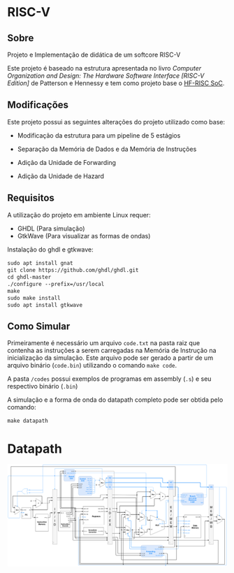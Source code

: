 # RISC-V

## Sobre

Projeto e Implementação de didática de um softcore RISC-V

Este projeto é baseado na estrutura apresentada no livro *Computer Organization and Design: The Hardware Software Interface [RISC-V Edition]* de Patterson e Hennessy e tem como projeto base o [HF-RISC SoC](https://github.com/sjohann81/hf-risc).

## Modificações

Este projeto possui as seguintes alterações do projeto utilizado como base:

* Modificação da estrutura para um pipeline de 5 estágios

* Separação da Memória de Dados e da Memória de Instruções

* Adição da Unidade de Forwarding

* Adição da Unidade de Hazard

  

## Requisitos

A utilização do projeto em ambiente Linux requer:

* GHDL (Para simulação)
* GtkWave (Para visualizar as formas de ondas)

Instalação do ghdl e gtkwave:

```
sudo apt install gnat
git clone https://github.com/ghdl/ghdl.git
cd ghdl-master
./configure --prefix=/usr/local
make
sudo make install
sudo apt install gtkwave
```



## Como Simular

Primeiramente é necessário um arquivo `code.txt` na pasta raiz que contenha as instruções a serem carregadas na Memória de Instrução na inicialização da simulação. Este arquivo pode ser gerado a partir de um arquivo binário (`code.bin`) utilizando o comando `make code`.

A pasta `/codes` possui exemplos de programas em assembly (`.s`) e seu respectivo binário (`.bin`)



A simulação e a forma de onda do datapath completo pode ser obtida pelo comando:

```
make datapath
```



# Datapath

![complete_datapath](./imgs/complete_datapath.png)



